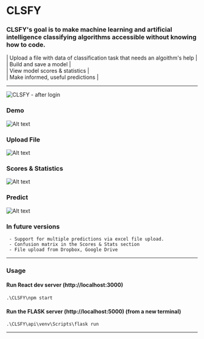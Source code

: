 # CLSFY

### CLSFY's goal is to make machine learning and artificial intelligence classifying algorithms accessible without knowing how to code.

| Upload a file with data of classification task that needs an algoithm's help |<br/>
| Build and save a model |<br/>
| View model scores & statistics |<br/>
| Make informed, useful predictions |<br/>
<hr/>

![CLSFY - after login](https://user-images.githubusercontent.com/64545813/153885319-185e7d40-444f-4faf-aab4-b1b73702b69e.png)

### Demo

![Alt text](https://user-images.githubusercontent.com/64545813/148655522-bdae0d48-8c00-4a7a-881e-f4e70385eea1.png)

### Upload File

![Alt text](https://user-images.githubusercontent.com/64545813/148655650-f481e695-396a-4d99-8b83-ab476e11d00b.png)

### Scores & Statistics

![Alt text](https://user-images.githubusercontent.com/64545813/148655704-284d72fe-b66b-45be-bb69-8799da4b776e.png)

### Predict

![Alt text](https://user-images.githubusercontent.com/64545813/148655762-2550d05e-4533-4393-9a09-51ba767fb984.png)

### In future versions
```
 - Support for multiple predictions via excel file upload.
 - Confusion matrix in the Scores & Stats section
 - File upload from Dropbox, Google Drive
```
<hr/>

### Usage

#### Run React dev server (http://localhost:3000)
```
.\CLSFY\npm start
```

#### Run the FLASK server (http://localhost:5000) (from a new terminal)
```
.\CLSFY\api\venv\Scripts\flask run
```
<hr/>




